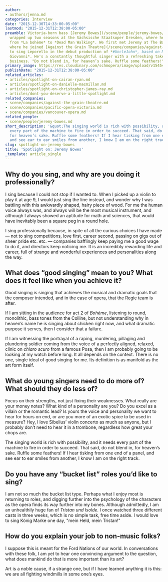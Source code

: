 ```yaml
---
author:
- authors/jenna.md
categories: Interview
date: "2015-12-30T14:33:00-05:00"
lastmod: "2015-12-31T12:38:00-05:00"
preamble: Victoria-born bass [Jeremy Bowes](/scene/people/jeremy-bowes/) recently
  wrapped up two seasons at the Sächsische Staatsoper Dresden, where he sang everything
  from *La bohème* to *Dead Man Walking*. We first met Jeremy at The Banff Centre,
  where he joined [Against the Grain Theatre](/scene/companies/against-the-grain-theatre/)
  to sing Leporello in the debut production of *#UncleJohn*, based on Mozart's *Don
  Giovanni*. He's a constantly thoughtful singer with a refreshing take on this finnicky
  business. "Do not blend in, for heaven’s sake. Ruffle some feathers!"
primary_image: https://res.cloudinary.com/schmopera/image/upload/v1545409169/media/webhook-uploads/1451503982831/2015-12-30---Jeremy-Bowes.jpg.jpg
publishDate: "2015-12-31T12:38:00-05:00"
related_articles:
- articles/spotlight-on-cairan-ryan.md
- articles/spotlight-on-danielle-macmillan.md
- articles/spotlight-on-christopher-james-ray.md
- articles/dont-you-deserve-a-little-spotlight.md
related_companies:
- scene/companies/against-the-grain-theatre.md
- scene/companies/pacific-opera-victoria.md
- scene/companies/vancouver-opera.md
related_people:
- scene/people/jeremy-bowes.md
short_description: '&quot;The singing world is rich with possibility, and it needs
  every part of the machine to fire in order to succeed. That said, do not blend in,
  for heaven’s sake. Ruffle some feathers! If I hear tisking from one end of a panel,
  and see ear to ear smiles from another, I know I am on the right track.&quot;'
slug: spotlight-on-jeremy-bowes
title: 'Spotlight on: Jeremy Bowes'
_template: article_single
---
```


## Why do you sing, and why are you doing it professionally?

I sing because I could not stop if I wanted to. When I picked up a violin to play it at age 9, I would just sing the line instead, and wonder why I was battling with this awkwardly shaped, hairy piece of wood. For me the human voice always was, and always will be the most musical instrument, and although I always showed an aptitude for math and sciences, that would have inevitably been a square peg in a round hole.

I sing professionally because, in spite of all the curious choices I have made — not to sing competitions, love first, career second, passing on gigs out of sheer pride etc. etc. — companies bafflingly keep paying me a good wage to do it, and directors keep noticing me. It is an incredibly rewarding life and career, full of strange and wonderful experiences and personalities along the way.

## What does “good singing” mean to you? What does it feel like when you achieve it?

Good singing is singing that achieves the musical and dramatic goals that the composer intended, and in the case of opera, that the Regie team is after. 

If I am sitting in the audience for act 2 of *Bohème*, listening to round, monolithic, bass tones from the Colline, but not understanding why in heaven’s name he is singing about chicken right now, and what dramatic purpose it serves, then I consider that a failure. 

If I am witnessing the portrayal of a raping, murdering, pillaging and plundering soldier coming from the voice of a perfectly aligned, relaxed, clinic on *chiaro scuro* from a famous Posa, then I am probably going to be looking at my watch before long. It all depends on the context. There is no one, single ideal of good singing for me. Its definition is as manifold as the art form itself.

## What do young singers need to do more of? What should they do less of?

Focus on their strengths, not just fixing their weaknesses. What really are your money notes? What kind of a personality are you? Do you excel as a villain or the romantic lead? Is yours the voice and personality we want to hear for hours on end, or are you more of an exotic spice to be used in measure? Hey, I love Sibelius’ violin concerto as much as anyone, but I probably don’t need to hear it in a trombone, regardless how great your chops are. 

The singing world is rich with possibility, and it needs every part of the machine to fire in order to succeed. That said, do not blend in, for heaven’s sake. Ruffle some feathers! If I hear tisking from one end of a panel, and see ear to ear smiles from another, I know I am on the right track.

## Do you have any “bucket list” roles you’d like to sing?

I am not so much the bucket list type. Perhaps what I enjoy most is returning to roles, and digging further into the psychology of the characters as the opera finds its way further into my bones. Although admittedly, I am an unhealthily huge fan of *Tristan und Isolde*. I once watched three different casts in three weeks, which is no simple task, free time aside. I would love to sing König Marke one day, "mein Held, mein Tristan!"

## How do you explain your job to non-music folks?

I suppose this is meant for the Ford Nations of our world. In conversations with these folk, I am yet to hear one convincing argument to the question, what does mankind do that is more important than its art?

Art is a noble cause, if a strange one, but if I have learned anything it is this: we are all fighting windmills in some one’s eyes.
